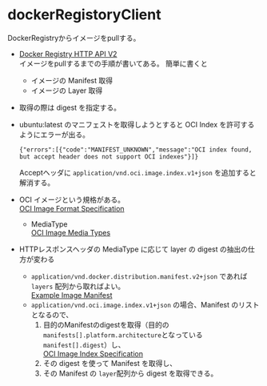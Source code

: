# dockerRegistoryClient

DockerRegistryからイメージをpullする。

- [Docker Registry HTTP API V2](https://docs.docker.com/registry/spec/api/)  
    イメージをpullするまでの手順が書いてある。
    簡単に書くと
    - イメージの Manifest 取得
    - イメージの Layer 取得

- 取得の際は digest を指定する。

- ubuntu:latest のマニフェストを取得しようとすると OCI Index を許可するようにエラーが出る。
    ```
    {"errors":[{"code":"MANIFEST_UNKNOWN","message":"OCI index found, but accept header does not support OCI indexes"}]}
    ```
    Acceptヘッダに `application/vnd.oci.image.index.v1+json` を追加すると解消する。

- OCI イメージという規格がある。  
    [OCI Image Format Specification](https://github.com/opencontainers/image-spec)
    - MediaType  
        [OCI Image Media Types](https://github.com/opencontainers/image-spec/blob/main/media-types.md)

- HTTPレスポンスヘッダの MediaType に応じて layer の digest の抽出の仕方が変わる
    - `application/vnd.docker.distribution.manifest.v2+json` であれば `layers` 配列から取ればよい。  
        [Example Image Manifest](https://docs.docker.com/registry/spec/manifest-v2-2/)
    - `application/vnd.oci.image.index.v1+json` の場合、Manifest のリストとなるので、
        1. 目的のManifestのdigestを取得（目的の`manifests[].platform.architecture`となっている`manifest[].digest`）し、  
            [OCI Image Index Specification](https://github.com/opencontainers/image-spec/blob/main/image-index.md)
        1. その digest を使って Manifest を取得し、
        1. その Manifest の `layer`配列から digest を取得できる。

